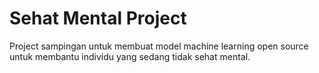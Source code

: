 # Sehat Mental Project

Project sampingan untuk membuat model machine learning open source untuk membantu individu yang sedang tidak sehat mental.
